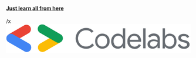 #### [Just learn all from here](https://codelabs.developers.google.com/?cat=Android&product=android)
/x![codelabs](/drawble/CodeLabs.svg)
